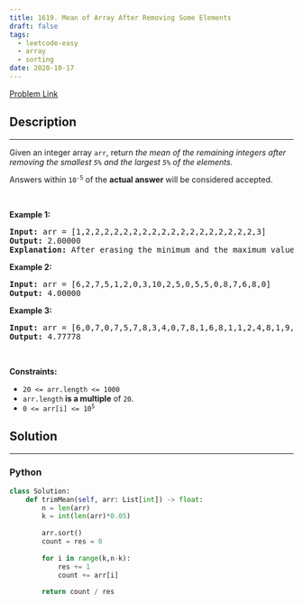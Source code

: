 ```yaml
---
title: 1619. Mean of Array After Removing Some Elements
draft: false
tags: 
  - leetcode-easy
  - array
  - sorting
date: 2020-10-17
---
```


[Problem Link](https://leetcode.com/problems/mean-of-array-after-removing-some-elements/)

## Description

---
<p>Given an integer array <code>arr</code>, return <em>the mean of the remaining integers after removing the smallest <code>5%</code> and the largest <code>5%</code> of the elements.</em></p>

<p>Answers within <code>10<sup>-5</sup></code> of the <strong>actual answer</strong> will be considered accepted.</p>

<p>&nbsp;</p>
<p><strong class="example">Example 1:</strong></p>

<pre>
<strong>Input:</strong> arr = [1,2,2,2,2,2,2,2,2,2,2,2,2,2,2,2,2,2,2,3]
<strong>Output:</strong> 2.00000
<strong>Explanation:</strong> After erasing the minimum and the maximum values of this array, all elements are equal to 2, so the mean is 2.
</pre>

<p><strong class="example">Example 2:</strong></p>

<pre>
<strong>Input:</strong> arr = [6,2,7,5,1,2,0,3,10,2,5,0,5,5,0,8,7,6,8,0]
<strong>Output:</strong> 4.00000
</pre>

<p><strong class="example">Example 3:</strong></p>

<pre>
<strong>Input:</strong> arr = [6,0,7,0,7,5,7,8,3,4,0,7,8,1,6,8,1,1,2,4,8,1,9,5,4,3,8,5,10,8,6,6,1,0,6,10,8,2,3,4]
<strong>Output:</strong> 4.77778
</pre>

<p>&nbsp;</p>
<p><strong>Constraints:</strong></p>

<ul>
	<li><code>20 &lt;= arr.length &lt;= 1000</code></li>
	<li><code>arr.length</code><b> </b><strong>is a multiple</strong> of <code>20</code>.</li>
	<li><code><font face="monospace">0 &lt;= arr[i] &lt;= 10<sup>5</sup></font></code></li>
</ul>


## Solution

---
### Python
``` py title='mean-of-array-after-removing-some-elements'
class Solution:
    def trimMean(self, arr: List[int]) -> float:
        n = len(arr)
        k = int(len(arr)*0.05)
        
        arr.sort()
        count = res = 0
        
        for i in range(k,n-k):
            res += 1
            count += arr[i]
        
        return count / res
            
```

